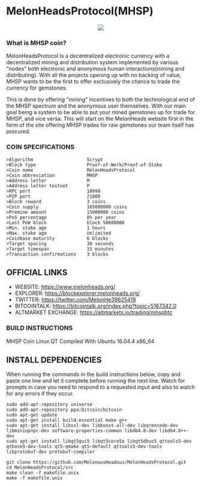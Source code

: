 # MelonHeadsProtocol(MHSP)

<p style="text-align:center;"><img src="https://www.melonheads.org/resources/MHSPlogo.png.opt549x549o0%2C0s549x549.png"></p>

### What is MHSP coin?

MelonHeadsProtocol Is a decentralized electronic currency with a decentralized mining and distribution system implemented by various "nodes" both electronic and anonymous human interactions(mining and distributing). With all the projects opening up with no backing of value, MHSP wants to be the first to offer exclusively the chance to trade the currency for gemstones.

This is done by offering "mining" incentives to both the technological end of the MHSP spectrum and the anonymous user themselves. With our main goal being a system to be able to put your mined gemstones up for trade for MHSP, and vice versa. This will start on the MelonHeads website first in the form of the site offering MHSP trades for raw gemstones our team itself has procured.

### COIN SPECIFICATIONS

```
>Algorithm                    Scrypt
>Block type                   Proof-of-Work/Proof-of-Stake
>Coin name                    MelonHeadsProtocol
>Coin abbreviation            MHSP
>Address letter               M
>Address letter testnet       P
>RPC port                     10999
>P2P port                     21000
>Block reward                 3 coins
>Coin supply                  165000000 coins
>Premine amount               15000000 coins
>PoS percentage               8% per year
>Last PoW block               block 50000000
>Min. stake age               1 hours
>Max. stake age               Unlimited
>Coinbase maturity            6 blocks
>Target spacing               30 seconds
>Target timespan              15 minutes
>Transaction confirmations    3 blocks
```

## OFFICIAL LINKS

  * WEBSITE: https://www.melonheads.org/
  * EXPLORER: https://blockexplorer.melonheads.org/
  * TWITTER: https://twitter.com/MelonHe39825419
  * BITCOINTALK: https://bitcointalk.org/index.php?topic=5167342.0
  * ALTMARKET EXCHANGE: https://altmarkets.io/trading/mhspbtc

### BUILD INSTRUCTIONS
MHSP Coin Linux QT Compiled With Ubuntu 16.04.4 x86_64

INSTALL DEPENDENCIES
---------------------

When running the commands in the build instructions below, copy and paste one line and let it complete before running the next line. Watch for prompts in case you need to respond to a requested input and also to watch for any errors if they occur.
```
sudo add-apt-repository universe
sudo add-apt-repository ppa:bitcoin/bitcoin
sudo apt-get update
sudo apt-get install build-essential make g++
sudo apt-get install libssl-dev libboost-all-dev libqrencode-dev libminiupnpc-dev software-properties-common libdb4.8-dev libdb4.8++-dev
sudo apt-get install libqt5gui5 libqt5core5a libqt5dbus5 qttools5-dev qtbase5-dev-tools qt5-qmake qt5-default qttools5-dev-tools libprotobuf-dev protobuf-compiler
```
```
git clone https://github.com/MelonousHeadous/MelonHeadsProtocol.git
cd MelonHeadsProtocol/src
make clean -f makefile.unix
make -f makefile.unix
```
